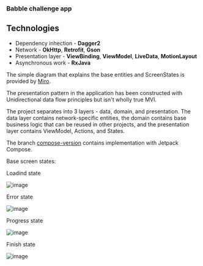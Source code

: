 ### Babble challenge app
## Technologies
- Dependency inhection - **Dagger2**
- Network - **OkHttp**, **Retrofit**, **Gson**
- Presentation layer - **ViewBinding**, **ViewModel**, **LiveData**, **MotionLayout**
- Asynchronous work - **RxJava**

The simple diagram that explains the base entities and ScreenStates is provided by [Miro](https://miro.com/app/board/uXjVMUgmUP8=/?share_link_id=275323464741). 

The presentation pattern in the application has been constructed with Unidirectional data flow principles but isn't wholly true MVI. 

The project separates into 3 layers - data, domain, and presentation. The data layer contains network-specific entities, the domain contains base business logic that can be reused in other projects, and the presentation layer contains ViewModel, Actions, and States.

The branch [compose-version](https://github.com/KoshulkoRuslan/babble_challenge/tree/compose-vesion) contains implementation with Jetpack Compose.

Base screen states:

Loadind state

![image](https://user-images.githubusercontent.com/37122931/230742158-0b04beaf-6bb8-488e-bee8-1edcfe5e231a.png)

Error state

![image](https://user-images.githubusercontent.com/37122931/230742162-f3c6e95c-17f7-4afe-b703-d6fc8bf9894e.png)

Progress state

![image](https://user-images.githubusercontent.com/37122931/230742172-dd040c97-f129-406e-b34c-e9b774d414c9.png)

Finish state

![image](https://user-images.githubusercontent.com/37122931/230742181-c9740fa5-d893-4af5-81b3-79aa57cc617e.png)


